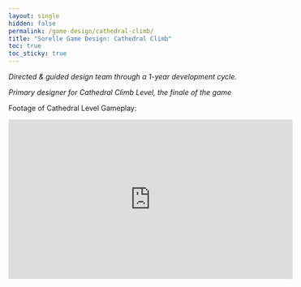 ```yaml
---
layout: single
hidden: false
permalink: /game-design/cathedral-climb/
title: "Sorelle Game Design: Cathedral Climb"
toc: true
toc_sticky: true 
---
```


*Directed & guided design team through a 1-year development cycle.*

*Primary designer for Cathedral Climb Level, the finale of the game*

Footage of Cathedral Level Gameplay:
<iframe width="560" height="315" src="https://www.youtube.com/embed/ujYbKNIl4i8?si=67jPi2_U8BwotcSb&amp;start=1371" title="YouTube video player" frameborder="0" allow="accelerometer; autoplay; clipboard-write; encrypted-media; gyroscope; picture-in-picture; web-share" referrerpolicy="strict-origin-when-cross-origin" allowfullscreen></iframe>